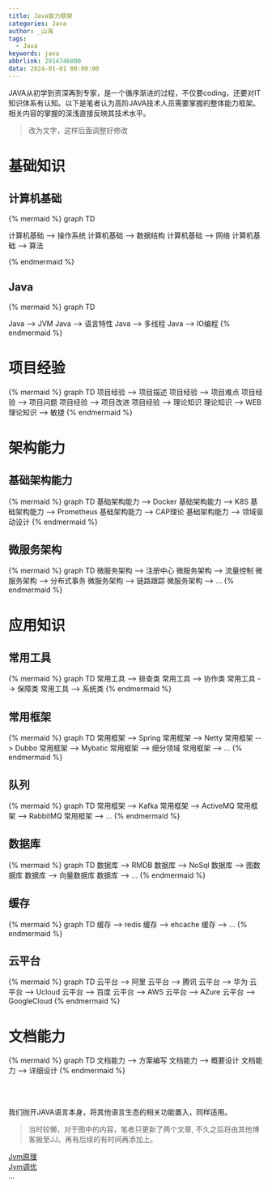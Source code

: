 ```yaml
---
title: Java能力框架
categories: Java
author: _山海
tags:
  - Java
keywords: java
abbrlink: 2914746800
data: 2024-01-01 00:00:00
---
```



JAVA从初学到资深再到专家，是一个循序渐进的过程，不仅要coding，还要对IT知识体系有认知。以下是笔者认为高阶JAVA技术人员需要掌握的整体能力框架。相关内容的掌握的深浅直接反映其技术水平。

> 改为文字，这样后面调整好修改

# 基础知识
## 计算机基础


{% mermaid %}
graph TD

计算机基础 --> 操作系统
计算机基础 --> 数据结构
计算机基础 --> 网络
计算机基础 --> 算法

{% endmermaid  %}

## Java


{% mermaid %}
graph TD

Java --> JVM
Java --> 语言特性
Java --> 多线程
Java --> IO编程
{% endmermaid %}



# 项目经验

{% mermaid %}
graph TD
项目经验 --> 项目描述
项目经验 --> 项目难点
项目经验 --> 项目问题
项目经验 --> 项目改进
项目经验 --> 理论知识
理论知识 --> WEB
理论知识 --> 敏捷
{% endmermaid %}

# 架构能力

## 基础架构能力
{% mermaid %}
graph TD
基础架构能力 --> Docker
基础架构能力 --> K8S
基础架构能力 --> Prometheus
基础架构能力 --> CAP理论
基础架构能力 --> 领域驱动设计
{% endmermaid %}

## 微服务架构

{% mermaid %}
graph TD
微服务架构  --> 注册中心
微服务架构  --> 流量控制
微服务架构  --> 分布式事务
微服务架构  --> 链路跟踪
微服务架构  --> ...
{% endmermaid %}

# 应用知识

## 常用工具

{% mermaid %}
graph TD
常用工具 --> 排查类
常用工具 --> 协作类
常用工具 --> 保障类
常用工具 --> 系统类
{% endmermaid %}
## 常用框架
{% mermaid %}
graph TD
常用框架 --> Spring
常用框架 --> Netty
常用框架 --> Dubbo
常用框架 --> Mybatic
常用框架 --> 细分领域
常用框架 --> ...
{% endmermaid %}

## 队列
{% mermaid %}
graph TD
常用框架 --> Kafka
常用框架 --> ActiveMQ
常用框架 --> RabbitMQ
常用框架 --> ...
{% endmermaid %}

## 数据库
{% mermaid %}
graph TD
数据库 --> RMDB
数据库 --> NoSql
数据库 --> 图数据库
数据库 --> 向量数据库
数据库 --> ...
{% endmermaid %}
## 缓存
{% mermaid %}
graph TD
缓存 --> redis
缓存 --> ehcache
缓存 --> ...
{% endmermaid %}

## 云平台
{% mermaid %}
graph TD
云平台 --> 阿里
云平台 --> 腾讯
云平台 --> 华为
云平台 --> Ucloud
云平台 --> 百度
云平台 --> AWS
云平台 --> AZure
云平台 --> GoogleCloud
{% endmermaid %}

# 文档能力
{% mermaid %}
graph TD
文档能力 --> 方案编写
文档能力 --> 概要设计
文档能力 --> 详细设计
{% endmermaid %}

<br><br>

我们抛开JAVA语言本身，将其他语言生态的相关功能置入，同样适用。
> 当时较懒，对于图中的内容，笔者只更新了两个文章, 不久之后将由其他博客搬至JJ。再有后续的有时间再添加上。


[Jvm原理](https://juejin.cn/post/7296017029705318419)  
[Jvm调优](https://juejin.cn/post/7296017029705318419)  
...
